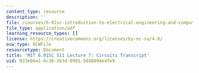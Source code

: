 ```yaml
---
content_type: resource
description: ''
file: /courses/6-01sc-introduction-to-electrical-engineering-and-computer-science-i-spring-2011/033e66a16c383b3d09015848094e4fe9_MIT6_01SC_S11_lec07_300k.pdf
file_type: application/pdf
learning_resource_types: []
license: https://creativecommons.org/licenses/by-nc-sa/4.0/
ocw_type: OCWFile
resourcetype: Document
title: 'MIT 6.01SC S11 Lecture 7: Circuits Transcript'
uid: 033e66a1-6c38-3b3d-0901-5848094e4fe9
---
```

